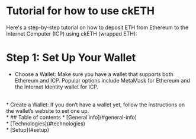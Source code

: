 #                                                                                        Tutorial for  how to use ckETH

Here's a step-by-step tutorial on how to deposit ETH from Ethereum to the Internet Computer (ICP) using ckETH (wrapped ETH):
# Step 1: Set Up Your Wallet
* Choose a Wallet: Make sure you have a wallet that supports both Ethereum and ICP. Popular options include MetaMask for Ethereum and the Internet Identity wallet for ICP.
 <br>
*   Create a Wallet: If you don’t have a wallet yet, follow the instructions on the wallet’s website to set one up.
<br>   
*   ## Table of contents
* [General info](#general-info)
  <br>
* [Technologies](#technologies)
  <br>
* [Setup](#setup)

